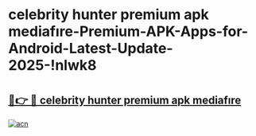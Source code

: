 # celebrity hunter premium apk mediafıre-Premium-APK-Apps-for-Android-Latest-Update-2025-!nlwk8

# <h2><a href="https://googleone.com">🔗👉 🔴 celebrity hunter premium apk mediafıre</a></h2>

[![acn](https://github.com/user-attachments/assets/0f9c940e-d8b0-45ae-aac7-cd30a18b3e1c)](https://googleone.com)

